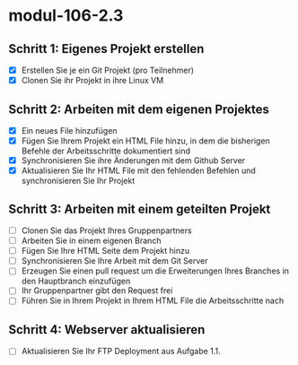 # modul-106-2.3

## Schritt 1: Eigenes Projekt erstellen

- [X] Erstellen Sie je ein Git Projekt (pro Teilnehmer)
- [X] Clonen Sie ihr Projekt in ihre Linux VM

## Schritt 2: Arbeiten mit dem eigenen Projektes

- [X] Ein neues File hinzufügen
- [X] Fügen Sie Ihrem Projekt ein HTML File hinzu, in dem die bisherigen Befehle der Arbeitsschritte dokumentiert sind
- [X] Synchronisieren Sie ihre Änderungen mit dem Github Server
- [X] Aktualisieren Sie Ihr HTML File mit den fehlenden Befehlen und synchronisieren Sie Ihr Projekt

## Schritt 3: Arbeiten mit einem geteilten Projekt

- [ ] Clonen Sie das Projekt Ihres Gruppenpartners
- [ ] Arbeiten Sie in einem eigenen Branch
- [ ] Fügen Sie Ihre HTML Seite dem Projekt hinzu
- [ ] Synchronisieren Sie Ihre Arbeit mit dem Git Server
- [ ] Erzeugen Sie einen pull request um die Erweiterungen Ihres Branches in den Hauptbranch einzufügen
- [ ] Ihr Gruppenpartner gibt den Request frei
- [ ] Führen Sie in Ihrem Projekt in Ihrem HTML File die Arbeitsschritte nach

## Schritt 4: Webserver aktualisieren

- [ ] Aktualisieren Sie Ihr FTP Deployment aus Aufgabe 1.1.

